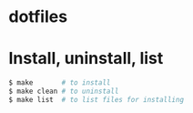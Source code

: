 # dotfiles

# Install, uninstall, list

```bash
$ make       # to install
$ make clean # to uninstall
$ make list  # to list files for installing
```
